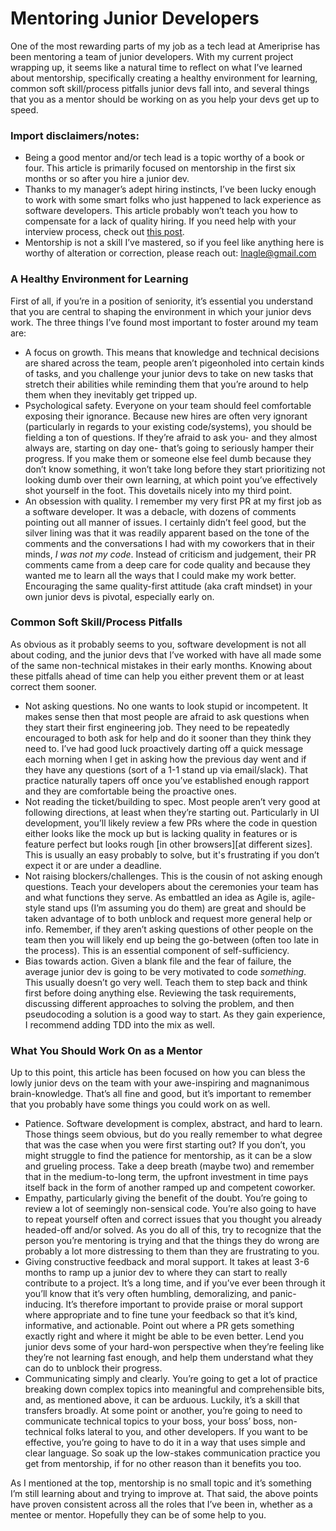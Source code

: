 # Mentoring Junior Developers

One of the most rewarding parts of my job as a tech lead at Ameriprise has been mentoring a team of junior developers. With my current project wrapping up, it seems like a natural time to reflect on what I’ve learned about mentorship, specifically creating a healthy environment for learning, common soft skill/process pitfalls junior devs fall into, and several things that you as a mentor should be working on as you help your devs get up to speed.

### Import disclaimers/notes:
- Being a good mentor and/or tech lead is a topic worthy of a book or four. This article is primarily focused on mentorship in the first six months or so after you hire a junior dev.
- Thanks to my manager’s adept hiring instincts, I’ve been lucky enough to work with some smart folks who just happened to lack experience as software developers. This article probably won’t teach you how to compensate for a lack of quality hiring. If you need help with your interview process, check out [this post](newTechInterviewApproach.md).
- Mentorship is not a skill I’ve mastered, so if you feel like anything here is worthy of alteration or correction, please reach out: lnagle@gmail.com

### A Healthy Environment for Learning
First of all, if you’re in a position of seniority, it’s essential you understand that you are central to shaping the environment in which your junior devs work. The three things I’ve found most important to foster around my team are:
-  A focus on growth. This means that knowledge and technical decisions are shared across the team, people aren’t pigeonholed into certain kinds of tasks, and you challenge your junior devs to take on new tasks that stretch their abilities while reminding them that you’re around to help them when they inevitably get tripped up.
- Psychological safety. Everyone on your team should feel comfortable exposing their ignorance. Because new hires are often very ignorant (particularly in regards to your existing code/systems), you should be fielding a ton of questions. If they’re afraid to ask you- and they almost always are, starting on day one- that’s going to seriously hamper their progress. If you make them or someone else feel dumb because they don’t know something, it won’t take long before they start prioritizing not looking dumb over their own learning, at which point you’ve effectively shot yourself in the foot. This dovetails nicely into my third point.
- An obsession with quality. I remember my very first PR at my first job as a software developer. It was a debacle, with dozens of comments pointing out all manner of issues. I certainly didn’t feel good, but the silver lining was that it was readily apparent based on the tone of the comments and the conversations I had with my coworkers that in their minds, *I was not my code*. Instead of criticism and judgement, their PR comments came from a deep care for code quality and because they wanted me to learn all the ways that I could make my work better. Encouraging the same quality-first attitude (aka craft mindset) in your own junior devs is pivotal, especially early on.

### Common Soft Skill/Process Pitfalls
As obvious as it probably seems to you, software development is not all about coding, and the junior devs that I’ve worked with have all made some of the same non-technical mistakes in their early months. Knowing about these pitfalls ahead of time can help you either prevent them or at least correct them sooner.
- Not asking questions. No one wants to look stupid or incompetent. It makes sense then that most people are afraid to ask questions when they start their first engineering job. They need to be repeatedly encouraged to both ask for help and do it sooner than they think they need to. I’ve had good luck proactively darting off a quick message each morning when I get in asking how the previous day went and if they have any questions (sort of a 1-1 stand up via email/slack). That practice naturally tapers off once you’ve established enough rapport and they are comfortable being the proactive ones.
- Not reading the ticket/building to spec. Most people aren’t very good at following directions, at least when they’re starting out. Particularly in UI development, you’ll likely review a few PRs where the code in question either looks like the mock up but is lacking quality in features or is feature perfect but looks rough [in other browsers][at different sizes]. This is usually an easy probably to solve, but it's frustrating if you don’t expect it or are under a deadline.
- Not raising blockers/challenges. This is the cousin of not asking enough questions. Teach your developers about the ceremonies your team has and what functions they serve. As embattled an idea as Agile is, agile-style stand ups (I’m assuming you do them) are great and should be taken advantage of to both unblock and request more general help or info. Remember, if they aren’t asking questions of other people on the team then you will likely end up being the go-between (often too late in the process). This is an essential component of self-sufficiency.
- Bias towards action. Given a blank file and the fear of failure, the average junior dev is going to be very motivated to code *something*. This usually doesn’t go very well. Teach them to step back and think first before doing anything else. Reviewing the task requirements, discussing different approaches to solving the problem, and then pseudocoding a solution is a good way to start. As they gain experience, I recommend adding TDD into the mix as well.

### What You Should Work On as a Mentor
Up to this point, this article has been focused on how you can bless the lowly junior devs on the team with your awe-inspiring and magnanimous brain-knowledge. That’s all fine and good, but it’s important to remember that you probably have some things you could work on as well.
- Patience. Software development is complex, abstract, and hard to learn. Those things seem obvious, but do you really remember to what degree that was the case when you were first starting out? If you don’t, you might struggle to find the patience for mentorship, as it can be a slow and grueling process. Take a deep breath (maybe two) and remember that in the medium-to-long term, the upfront investment in time pays itself back in the form of another ramped up and competent coworker.
- Empathy, particularly giving the benefit of the doubt. You’re going to review a lot of seemingly non-sensical code. You’re also going to have to repeat yourself often and correct issues that you thought you already headed-off and/or solved. As you do all of this, try to recognize that the person you’re mentoring is trying and that the things they do wrong are probably a lot more distressing to them than they are frustrating to you.
- Giving constructive feedback and moral support. It takes at least 3-6 months to ramp up a junior dev to where they can start to really contribute to a project. It’s a long time, and if you’ve ever been through it you’ll know that it’s very often humbling, demoralizing, and panic-inducing. It’s therefore important to provide praise or moral support where appropriate and to fine tune your feedback so that it’s kind, informative, and actionable. Point out where a PR gets something exactly right and where it might be able to be even better. Lend you junior devs some of your hard-won perspective when they’re feeling like they’re not learning fast enough, and help them understand what they can do to unblock their progress.
- Communicating simply and clearly. You’re going to get a lot of practice breaking down complex topics into meaningful and comprehensible bits, and, as mentioned above, it can be arduous. Luckily, it’s a skill that transfers broadly. At some point or another, you’re going to need to communicate technical topics to your boss, your boss’ boss, non-technical folks lateral to you, and other developers. If you want to be effective, you’re going to have to do it in a way that uses simple and clear language. So soak up the low-stakes communication practice you get from mentorship, if for no other reason than it benefits you too.

As I mentioned at the top, mentorship is no small topic and it’s something I’m still learning about and trying to improve at. That said, the above points have proven consistent across all the roles that I’ve been in, whether as a mentee or mentor. Hopefully they can be of some help to you.
